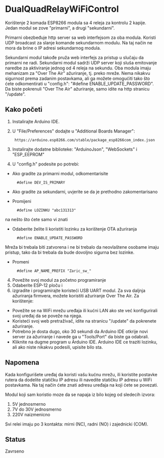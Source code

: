 # DualQuadRelayWiFiControl

Korištenje 2 komada ESP8266 modula sa 4 releja za kontrolu 2 kapije.
Jedan modul se zove "primarni", a drugi "sekundarni".

Primarni obezbeđuje http server sa web interfejsom za oba modula.
Koristi UDP broadcast za slanje komande sekundarnom modulu.
Na taj način ne mora da brine o IP adresi sekundarnog modula.

Sekundarni modul takođe pruža web interfejs za pristup u slučaju da primarni ne radi.
Sekundarni modul sadrži UDP server koji sluša emitovanje naredbe za aktiviranje jednog od 4 releja na sekundu.
Oba modula imaju mehanizam za "Over The Air" ažuriranje, tj. preko mreže. Nema nikakvu sigurnost prema zadanim postavkama, ali ga možete omogućiti tako što ćete odkomentirati u "config.h": "#define ENABLE_UPDATE_PASSWORD".
Da biste pokrenuli "Over The Air" ažuriranje, samo idite na http stranicu "/update".

## Kako početi

1. Instalirajte Arduino IDE.
2. U "File/Preferences" dodajte u "Additional Boards Manager":

        https://arduino.esp8266.com/stable/package_esp8266com_index.json


2. Instalirajte dodatne biblioteke: "ArduinoJson", "WebSockets" i "ESP_EEPROM"
3. U "config.h" podesite po potrebi:
- Ako gradite za primarni modul, odkomentarisite

        #define DEV_IS_PRIMARY

- Ako gradite za sekundarni, uvjerite se da je prethodno zakomentarisano
- Promijeni

        #define LOZINKU "abc131313"

 na nešto što ćete samo vi znati
- Odaberite želite li koristiti lozinku za korištenje OTA ažuriranja

        #define ENABLE_UPDATE_PASSWORD

 Mreža bi trebala biti zatvorena i ne bi trebalo da neovlaštene osobame imaju pristup, tako da bi trebala da bude dovoljno sigurna bez lozinke.
- Promeni

        #define AP_NAME_PREFIX "Zaric_sw_"

4. Povežite svoj modul za početno programiranje
5. Odaberite ESP-12 ploču i
6. izgradite i programirajte koristeći USB UART modul. Za sva daljnja ažuriranja firmvera, možete koristiti ažuriranje Over The Air. Za korištenje:
- Povežite se na WiFi mrežu uređaja ili kućni LAN ako ste već konfigurirali svoj uređaj da se poveže na njega.
- Koristeći svoj web pretraživač, idite na stranicu "/update" da pokrenete ažuriranje.
- Potrebno je dosta dugo, oko 30 sekundi da Arduino IDE otkrije novi server za ažuriranje i navede ga u "Tools/Port" da biste ga odabrali.
- Kliknite na dugme program u Arduino IDE. Arduino IDE ce traziti lozinku, ali ako niste nikakvu podesili, upisite bilo sta.

## Napomena
Kada konfigurišete uređaj da koristi vašu kućnu mrežu, ili koristite postavke rutera da dodelite statičku IP adresu ili navedite statičku IP adresu u WiFi postavkama. Na taj način ćete znati adresu uređaja na koji ćete se povezati.

Modul koji sam koristio moze da se napaja iz bilo kojeg od sledecih izvora:
1. 5V jednosmerno
2. 7V do 30V jednosmerno
3. 220V naizmenicno

Svi relei imaju po 3 kontakta: mirni (NC), radni (NO) i zajednicki (COM).

## Status
Zavrseno